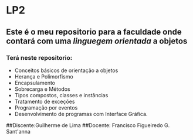 # LP2

## Este é o meu repositorio para a faculdade onde contará com uma *linguegem orientada*  a objetos

### Terá neste repositorio:
  * Conceitos básicos de orientação a objetos
  * Herança e Polimorfismo
  * Encapsulamento
  * Sobrecarga e Métodos
  * Tipos compostos, classes e instâncias
  * Tratamento de exceções
  * Programação por eventos
  * Desenvolvimento de programas com Interface Gráfica.

##Discente:Guilherme de Lima
##Docente: Francisco Figueiredo G. Sant'anna

